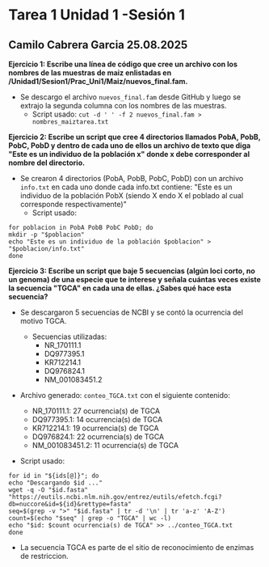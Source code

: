 # Tarea 1 Unidad 1 -Sesión 1
Camilo Cabrera Garcia 25.08.2025
--------------------------------
**Ejercicio 1: Escribe una línea de código que cree un archivo con los nombres de las muestras de maiz enlistadas en /Unidad1/Sesion1/Prac_Uni1/Maiz/nuevos_final.fam.**
* Se descargo el archivo `nuevos_final.fam` desde GitHub y luego se extrajo la segunda columna  con los nombres de las muestras.
  * Script usado:
``` cut -d ' ' -f 2 nuevos_final.fam > nombres_maiztarea.txt ```

**Ejercicio 2: Escribe un script que cree 4 directorios llamados PobA, PobB, PobC, PobD y dentro de cada uno de ellos un archivo de texto que diga "Este es un individuo de la población x" donde x debe corresponder al nombre del directorio.**
* Se crearon 4 directorios (PobA, PobB, PobC, PobD) con un archivo `info.txt` en cada uno donde cada info.txt contiene:
"Este es un individuo de la población PobX (siendo X endo X el poblado al cual corresponde respectivamente)"
  * Script usado:
```
for poblacion in PobA PobB PobC PobD; do
mkdir -p "$poblacion"
echo "Este es un individuo de la población $poblacion" > "$poblacion/info.txt"
done
```
**Ejercicio 3: Escribe un script que baje 5 secuencias (algún loci corto, no un genoma) de una especie que te interese y señala cuántas veces existe la secuencia "TGCA" en cada una de ellas. ¿Sabes qué hace esta secuencia?**
* Se descargaron 5 secuencias de NCBI y se contó la ocurrencia del motivo TGCA.
  * Secuencias utilizadas:
    * NR_170111.1
    * DQ977395.1
    * KR712214.1
    * DQ976824.1
    * NM_001083451.2
* Archivo generado: `conteo_TGCA.txt` con el siguiente contenido:
  
  * NR_170111.1: 27 ocurrencia(s) de TGCA
  * DQ977395.1: 14 ocurrencia(s) de TGCA
  * KR712214.1: 19 ocurrencia(s) de TGCA
  * DQ976824.1: 22 ocurrencia(s) de TGCA
  * NM_001083451.2: 11 ocurrencia(s) de TGCA
    
 * Script usado:
```
for id in "${ids[@]}"; do
echo "Descargando $id ..."
wget -q -O "$id.fasta"   
"https://eutils.ncbi.nlm.nih.gov/entrez/eutils/efetch.fcgi?db=nuccore&id=${id}&rettype=fasta"
seq=$(grep -v ">" "$id.fasta" | tr -d '\n' | tr 'a-z' 'A-Z')
count=$(echo "$seq" | grep -o "TGCA" | wc -l)
echo "$id: $count ocurrencia(s) de TGCA" >> ../conteo_TGCA.txt
done
```
* La secuencia TGCA es parte de el sitio de reconocimiento de enzimas de restriccion.
